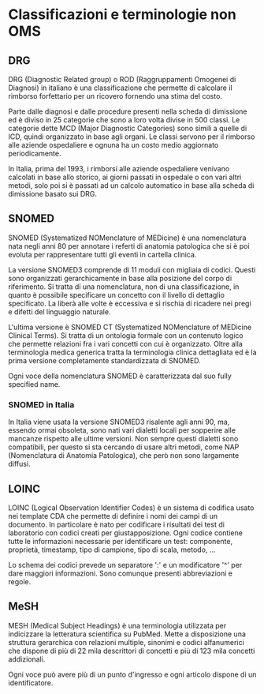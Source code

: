 # Classificazioni e terminologie non OMS

## DRG

DRG (Diagnostic Related group) o ROD (Raggruppamenti Omogenei di Diagnosi) in italiano è una classificazione che permette di calcolare il rimborso forfettario per un ricovero fornendo una stima del costo.

Parte dalle diagnosi e dalle procedure presenti nella scheda di dimissione ed è diviso in 25 categorie che sono a loro volta divise in 500 classi. Le categorie dette MCD (Major Diagnostic Categories) sono simili a quelle di ICD, quindi organizzato in base agli organi. Le classi servono per il rimborso alle aziende ospedaliere e ognuna ha un costo medio aggiornato periodicamente.

In Italia, prima del 1993, i rimborsi alle aziende ospedaliere venivano calcolati in base allo storico, ai giorni passati in ospedale o con vari altri metodi, solo poi si è passati ad un calcolo automatico in base alla scheda di dimissione basato sui DRG.

## SNOMED

SNOMED (Systematized NOMenclature of MEDicine) è una nomenclatura nata negli anni 80 per annotare i referti di anatomia patologica che si è poi evoluta per rappresentare tutti gli eventi in cartella clinica. 

La versione SNOMED3 comprende di 11 moduli con migliaia di codici. Questi sono organizzati gerarchicamente in base alla posizione del corpo di riferimento. Si tratta di una nomenclatura, non di una classificazione, in quanto è possibile specificare un concetto con il livello di dettaglio specificato. La liberà alle volte è eccessiva e si rischia di ricadere nei pregi e difetti del linguaggio naturale.

L'ultima versione è SNOMED CT (Systematized NOMenclature of MEDicine Clinical Terms). Si tratta di un ontologia formale con un contenuto logico che permette relazioni fra i vari concetti con cui è organizzato. Oltre alla terminologia medica generica tratta la terminologia clinica dettagliata ed è la prima versione completamente standardizzata di SNOMED.

Ogni voce della nomenclatura SNOMED è caratterizzata dal suo fully specified name.

### SNOMED in Italia

In Italia viene usata la versione SNOMED3 risalente agli anni 90, ma, essendo ormai obsoleta, sono nati vari dialetti locali per sopperire alle mancanze rispetto alle ultime versioni. Non sempre questi dialetti sono compatibili, per questo si sta cercando di usare altri metodi, come NAP (Nomenclatura di Anatomia Patologica), che però non sono largamente diffusi.

## LOINC

LOINC (Logical Observation Identifier Codes) è un sistema di codifica usato nei template CDA che permette di definire i nomi dei campi di un documento. In particolare è nato per codificare i risultati dei test di laboratorio con codici creati per giustapposizione. Ogni codice contiene tutte le informazioni necessarie per identificare un test: componente, proprietà, timestamp, tipo di campione, tipo di scala, metodo, ...

Lo schema dei codici prevede un separatore ':' e un modificatore '^' per dare maggiori informazioni. Sono comunque presenti abbreviazioni e regole.

## MeSH

MESH (Medical Subject Headings) è una terminologia utilizzata per indicizzare la letteratura scientifica su PubMed. Mette a disposizione una struttura gerarchica con relazioni multiple, sinonimi e codici alfanumerici che dispone di più di 22 mila descrittori di concetti e più di 123 mila concetti addizionali.

Ogni voce può avere più di un punto d'ingresso e ogni articolo dispone di un identificatore.
